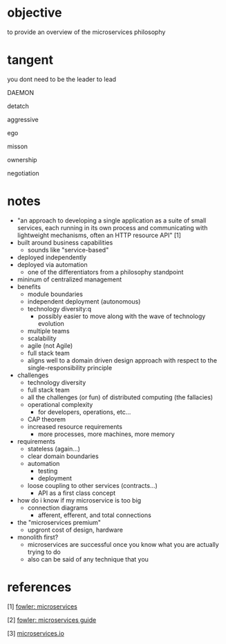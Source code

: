 # objective
to provide an overview of the microservices philosophy

# tangent

you dont need to be the leader to lead

DAEMON

detatch

aggressive

ego

misson

ownership

negotiation


# notes
- "an approach to developing a single application as a suite of small services, each running in its own process and communicating with lightweight mechanisms, often an HTTP resource API" [1]
- built around business capabilities
    - sounds like "service-based"
- deployed independently
- deployed via automation
    - one of the differentiators from a philosophy standpoint
- mininum of centralized management
- benefits
	- module boundaries
	- independent deployment (autonomous)
	- technology diversity:q
		- possibly easier to move along with the wave of technology evolution
	- multiple teams
	- scalability
	- agile (not Agile)
	- full stack team
	- aligns well to a domain driven design approach with respect to the single-responsibility principle
- challenges
	- technology diversity
	- full stack team
	- all the challenges (or fun) of distributed computing (the fallacies)
	- operational complexity
		- for developers, operations, etc...
	- CAP theorem
	- increased resource requirements
		- more processes, more machines, more memory
- requirements
	- stateless (again...)
	- clear domain boundaries
	- automation
		- testing
		- deployment
	- loose coupling to other services (contracts...)
		- API as a first class concept
- how do i know if my microservice is too big
	- connection diagrams
		- afferent, efferent, and total connections
- the "microservices premium"
	- upgront cost of design, hardware
- monolith first?
	- microservices are successful once you know what you are actually trying to do
	- also can be said of any technique that you 

	
# references
[1] [fowler: microservices](https://martinfowler.com/articles/microservices.html)

[2] [fowler: microservices guide](https://www.martinfowler.com/microservices/)

[3] [microservices.io](https://microservices.io)


